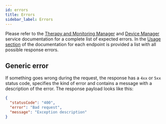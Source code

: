 ```yaml
---
id: errors
title: Errors
sidebar_label: Errors
---
```


<!--
WARNING: this file was automatically generated by Mia-Platform Doc Aggregator.
DO NOT MODIFY IT BY HAND.
Instead, modify the source file and run the aggregator to regenerate this file.
-->

Please refer to the [Therapy and Monitoring Manager][mia-therapy-and-monitoring-manager-usage] and [Device Manager][mia-device-manager] service documentation for a complete list of expected errors. In the [Usage section][mia-therapy-and-monitoring-manager-usage] of the documentation for each endpoint is provided a list with all possible response errors.


## Generic error

If something goes wrong during the request, the response has a `4xx` or `5xx` status code, specifies the kind of error and contains a message with a description of the error. The response payload looks like this:

```json
{
  "statusCode": "400",
  "error": "Bad request",
  "message": "Exception description"
}
```


[mia-therapy-and-monitoring-manager-usage]: /runtime_suite/therapy-and-monitoring-manager/10_overview.md
[mia-device-manager]: /runtime_suite/device-manager/10_overview.md
